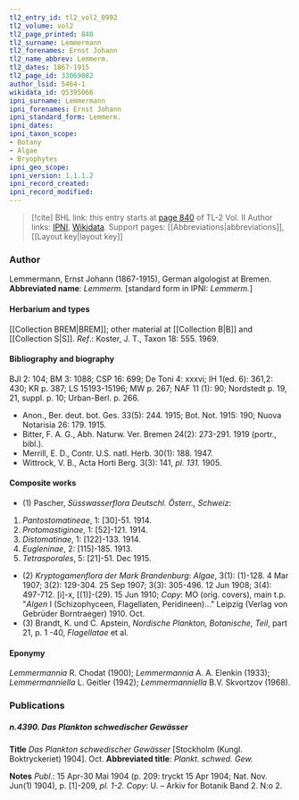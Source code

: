 ```yaml
---
tl2_entry_id: tl2_vol2_0992
tl2_volume: vol2
tl2_page_printed: 840
tl2_surname: Lemmermann
tl2_forenames: Ernst Johann
tl2_name_abbrev: Lemmerm.
tl2_dates: 1867-1915
tl2_page_id: 33069082
author_lsid: 5464-1
wikidata_id: Q5395066
ipni_surname: Lemmermann
ipni_forenames: Ernst Johann
ipni_standard_form: Lemmerm.
ipni_dates: 
ipni_taxon_scope: 
- Botany
- Algae
- Bryophytes
ipni_geo_scope: 
ipni_version: 1.1.1.2
ipni_record_created: 
ipni_record_modified:
---
```


> [!cite] BHL link: this entry starts at [page 840](https://www.biodiversitylibrary.org/page/33069082) of TL-2 Vol. II
> Author links: [IPNI](https://www.ipni.org/a/5464-1), [Wikidata](https://www.wikidata.org/wiki/Q5395066). Support pages: [[Abbreviations|abbreviations]], [[Layout key|layout key]]

### Author

Lemmermann, Ernst Johann (1867-1915), German algologist at Bremen. 
**Abbreviated name**: *Lemmerm.* \[standard form in IPNI: *Lemmerm.*\]

#### Herbarium and types

[[Collection BREM|BREM]]; other material at [[Collection B|B]] and [[Collection S|S]].
*Ref*.: Koster, J. T., Taxon 18: 555. 1969.

#### Bibliography and biography

BJI 2: 104; BM 3: 1088; CSP 16: 699; De Toni 4: xxxvi; IH 1(ed. 6): 361,2: 430; KR p. 387; LS 15193-15196; MW p. 267; NAF 11 (1): 90; Nordstedt p. 19, 21, suppl. p. 10; Urban-Berl. p. 266.
- Anon., Ber. deut. bot. Ges. 33(5): 244. 1915; Bot. Not. 1915: 190; Nuova Notarisia 26: 179. 1915.
- Bitter, F. A. G., Abh. Naturw. Ver. Bremen 24(2): 273-291. 1919 (portr., bibl.).
- Merrill, E. D., Contr. U.S. natl. Herb. 30(1): 188. 1947.
- Wittrock, V. B., Acta Horti Berg. 3(3): 141, *pl. 131.* 1905.

#### Composite works

- (1) Pascher, *Süsswasserflora Deutschl. Österr., Schweiz*:
1. *Pantostomatineae*, 1: \[30\]-51. 1914.
2. *Protomastiginae*, 1: \[52\]-121. 1914.
3. *Distomatinae*, 1: \[122\]-133. 1914.
4. *Eugleninae*, 2: \[115\]-185. 1913.
5. *Tetrasporales*, 5: \[21\]-51. Dec 1915.
- (2) *Kryptogamenflora der Mark Brandenburg*: *Algae*, 3(1): (1)-128. 4 Mar 1907; 3(2): 129-304. 25 Sep 1907; 3(3): 305-496. 12 Jun 1908; 3(4): 497-712. \[i\]-x, \[(1)\]-(29). 15 Jun 1910; *Copy*: MO (orig. covers), main t.p. "*Algen* I (Schizophyceen, Flagellaten, Peridineen)..." Leipzig (Verlag von Gebrüder Borntraeger) 1910. Oct.
- (3) Brandt, K. und C. Apstein, *Nordische Plankton, Botanische, Teil*, part 21, p. 1 -40, *Flagellatae* et al.

#### Eponymy

*Lemmermannia* R. Chodat (1900); *Lemmermannia* A. A. Elenkin (1933); *Lemmermanniella* L. Geitler (1942); *Lemmermanniella* B.V. Skvortzov (1968).

### Publications

##### n.4390. Das Plankton schwedischer Gewässer

**Title**
*Das Plankton schwedischer Gewässer* \[Stockholm (Kungl. Boktryckeriet) 1904\]. Oct.
**Abbreviated title**: *Plankt. schwed. Gew.*

**Notes**
*Publ*.: 15 Apr-30 Mai 1904 (p. 209: tryckt 15 Apr 1904; Nat. Nov. Jun(1) 1904), p. \[1\]-209, *pl. 1-2. Copy*: U. – Arkiv for Botanik Band 2. N:o 2.

